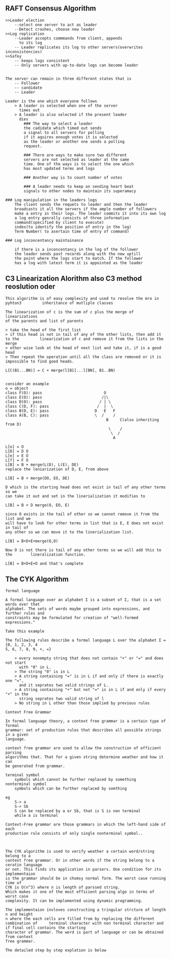 
## RAFT Consensus Algorithm
	>>Leader election
		--select one server to act as leader
		--Detect crashes, choose new leader
	>>Log replication
		--Leader accepts commmands from client, appends
		  to its log
		-- Leader replicates its log to other servers(overwrites inconsistencies)
	>>Safey
		-- keeps logs consistent
		-- Only servers with up-to-date logs can become leader

	
	The server can remain in three different states that is
		-- Follower
		-- candidate
		-- Leader
 
	Leader is the one which everyone follows
		> A leader is selected when one of the server 
		  times out 
		> A leader is also selected if the present leader
		  dies
			### The way to select a leader
			the cadidate which timed out sends
			a signal to all servers for polling 
			if it aquires enough votes it is selected
			as the leader or another one sends a polling 
			request.
			
			### There are ways to make sure two different 
			servers are not selected as leader at the same
			time. One of the ways is to select the one which 
			has most updated terms and logs

			### Another way is to count number of votes
			
			### A leader needs to keep on sending heart beat
			signals to other nodes to maintain its superamacy

	### Log manipulation in the leaders logs 
		The client sends the requets to leader and then the leader
		broadcasts it all the servers if the ample number of followers 
		make a entry in their logs. The leader commits it into its own log
		a log entry genrally consists of three information
		command(specified by client to execute)
		index(to identify the position of entry in the log)
		Term Number( to asertain time of entry of command)

	### Log inconcentancy maintainance
		
		if there is a inconcentancy in the log of the follower
		the leader sends past records along with the new uptill 
		the point where the logs start to match. If the follower 
		has a log with latest term it is appointed as the leader


## C3 Linearization Alorithm also C3 method reoslution oder


	This algorithm is of easy complexity and used to resolve the mro in pyhton3 		inheritance of mutliple classes
	
	The linearization of c is the sum of c plus the merge of linearizations
	of the parents and list of parents

	> take the head of the first list
	> if this head is not in tail of any of the other lists, then add it to the 		linearization of c and remove it from the lists in the merge
	> other wise look at the head of next list and take it, if is a good head
	> Then repeat the operation until all the class are removed or it is 
	impossible to find good heads.

	L[C(B1...BN)] = C + merge(l[B1]...l[BN], B1..BN)


	consider an example 
	o = object
	class F(O): pass                           O
	class E(O): pass                          /|\
	class D(O): pass                         / | \
	class C(D, F): pass                     /  |  \
	class B(D, E): pass                    D   E   F
	class A(B, C): pass                    \  /    /
                                                B     C(also inheriting from D)
                                                 \    /
                                                  \  /
                                                   A

	L[o] = O
	L[D] = D O
	L[e] = E O
	L[f] = F O
	L[B] = B + merge(L(D), L(E), DE)
	replace the leniarization of D, E, from above
	
	L[B] = B + merge(DO, EO, DE)

	D which is the starting head does not exist in tail of any other terms so we
	can take it out and set in the linerialization it modifies to

	L[B] = B + D merge(O, EO, E)
	
	since O exists in the tail of other so we cannot remove it from the list and we
	will have to look for other terms in list that is E, E does not exist in tail of 
	any other so we can move it to the linerialization list. 

	L[B] = B+D+E+merge(O,O) 

	Now O is not there is tail of any other terms so we will add this to the 		lineralization function.

	L[B] = B+D+E+O and that's complete


## The CYK Algorithm

	formal language

	A formal language over an alphabet Σ is a subset of Σ, that is a set words over that
	alphabet. The sets of words maybe grouped into expressions, and further rules and 
	constraints may be formulated for creation of "well-formed expressions."

	Take this example
	
	The following rules describe a formal language L over the alphabet Σ = {0, 1, 2, 3, 4
	5, 6, 7, 8, 9, +, =}

		> every nonempty string that does not contain "+" or "=" and does not start
		  with "0" in L.
		> The string "0" is in L
		> A string containing "=" is in L if and only if there is exactly one "=",
		  and it seprates two valid strings of L.
		> A string containing "+" but not "=" is in L if and only if every "+" in the
		  string seprates two valid string of l
		> No string in L other than those implied by previous rules

	Context Free Grammar
			
	In formal language theory, a context free grammar is a certain type of formal
	grammar: set of production rules that describes all possible strings in a given
	language.
	
	context free grammar are used to allow the construction of efficient parsing
	algorithms that. That for a given string determine weather and how it can 
	be generated from grammar.

	terminal symbol 
		symbols which cannot be further replaced by something
	nonterminal symbol
		symbols which can be further replaced by somthing
	
	eg  
		S-> a
		S-> Sb
		S can be replaced by a or Sb, that is S is non terminal
		while a is terminal

	Context-Free grammar are those grammars in which the left-hand side of each
	production rule consists of only single nonterminal symbol..

	

	The CYK algorithm is used to verify weather a certain word/string belong to a
	context free grammar. Or in other words if the string belong to a ceratin language
	or not. This finds its application in parsers. One condition for its implementaion 
	is the grammar should be in chomsy normal form. The worst case running time of 
	CYK is O(n^3) where n is length of parssed string.
	Which makes it one of the most efficient parsing algo in terms of worst case
	complexity. It can be implemented using dynamic programming.

	The implementaion invloves constructing a tringular strcture of length n and height
	n where the each cells are filled from by replacing the different combination of 	 terminal character with non terminal character and if final cell contains the starting
	character of grammar. The word is part of language or can be obtained from context
	free grammar. 

	The detailed step by step explation is below
	


	









